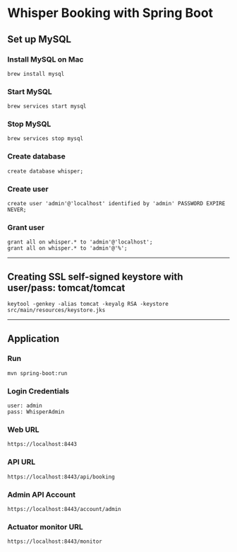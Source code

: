 # Whisper Booking with Spring Boot

## Set up MySQL
### Install MySQL on Mac
`brew install mysql`
### Start MySQL
`brew services start mysql`
### Stop MySQL
`brew services stop mysql`
### Create database
`create database whisper;`
### Create user
`create user 'admin'@'localhost' identified by 'admin' PASSWORD EXPIRE NEVER;`
### Grant user
```
grant all on whisper.* to 'admin'@'localhost';
grant all on whisper.* to 'admin'@'%';
```

---
## Creating SSL self-signed keystore with user/pass: tomcat/tomcat
`keytool -genkey -alias tomcat -keyalg RSA -keystore src/main/resources/keystore.jks`

---
## Application
### Run
`mvn spring-boot:run`
### Login Credentials
```
user: admin
pass: WhisperAdmin
```
### Web URL
`https://localhost:8443`
### API URL
`https://localhost:8443/api/booking`
### Admin API Account
`https://localhost:8443/account/admin`
### Actuator monitor URL
`https://localhost:8443/monitor`